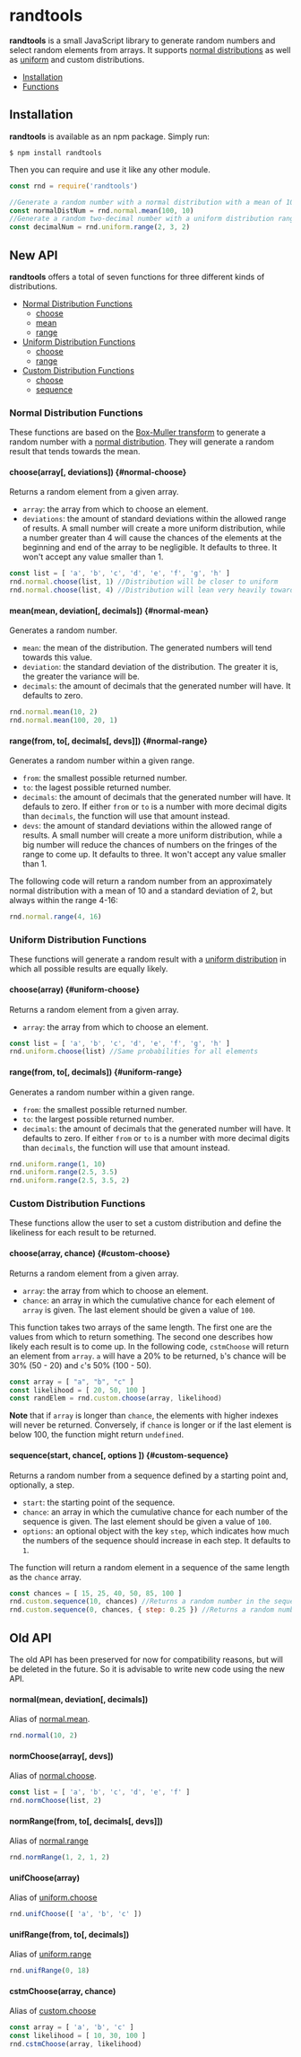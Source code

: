 # randtools

**randtools** is a small JavaScript library to generate random numbers and select random elements from arrays. It supports [normal distributions](https://en.wikipedia.org/wiki/Normal_distribution) as well as [uniform](https://en.wikipedia.org/wiki/Uniform_distribution_(continuous)) and custom distributions.

- [Installation](#installation)
- [Functions](#functions)

## Installation

**randtools** is available as an npm package. Simply run:

```
$ npm install randtools
```

Then you can require and use it like any other module.

```javascript
const rnd = require('randtools')

//Generate a random number with a normal distribution with a mean of 100 and a standard deviation of 10
const normalDistNum = rnd.normal.mean(100, 10)
//Generate a random two-decimal number with a uniform distribution ranging from 2 to 3
const decimalNum = rnd.uniform.range(2, 3, 2)
```

## New API

**randtools** offers a total of seven functions for three different kinds of distributions.

- [Normal Distribution Functions](#normal-distribution-functions)
    - [choose](#normal-choose)
    - [mean](#normal-mean)
    - [range](#normal-range)
- [Uniform Distribution Functions](#uniform-distribution-functions)
    - [choose](#uniform-choose)
    - [range](#uniform-range)
- [Custom Distribution Functions](#custom-distribution-functions)
    - [choose](#custom-choose)
    - [sequence](#custom-sequence)

### Normal Distribution Functions

These functions are based on the [Box-Muller transform](https://en.wikipedia.org/wiki/Box%E2%80%93Muller_transform) to generate a random number with a [normal distribution](https://en.wikipedia.org/wiki/Normal_distribution). They will generate a random result that tends towards the mean.

#### choose(array[, deviations]) {#normal-choose}

Returns a random element from a given array.
- `array`: the array from which to choose an element.
- `deviations`: the amount of standard deviations within the allowed range of results. A small number will create a more uniform distribution, while a number greater than 4 will cause the chances of the elements at the beginning and end of the array to be negligible. It defaults to three. It won't accept any value smaller than 1.

```javascript
const list = [ 'a', 'b', 'c', 'd', 'e', 'f', 'g', 'h' ]
rnd.normal.choose(list, 1) //Distribution will be closer to uniform
rnd.normal.choose(list, 4) //Distribution will lean very heavily toward 'e' and 'f'
```

#### mean(mean, deviation[, decimals]) {#normal-mean}

Generates a random number.
- `mean`: the mean of the distribution. The generated numbers will tend towards this value.
- `deviation`: the standard deviation of the distribution. The greater it is, the greater the variance will be.
- `decimals`: the amount of decimals that the generated number will have. It defaults to zero.

```javascript
rnd.normal.mean(10, 2)
rnd.normal.mean(100, 20, 1)
```

#### range(from, to[, decimals[, devs]]) {#normal-range}

Generates a random number within a given range.
- `from`: the smallest possible returned number.
- `to`: the lagest possible returned number.
- `decimals`: the amount of decimals that the generated number will have. It defauls to zero. If either `from` or `to` is a number with more decimal digits than `decimals`, the function will use that amount instead.
- `devs`: the amount of standard deviations within the allowed range of results. A small number will create a more uniform distribution, while a big number will reduce the chances of numbers on the fringes of the range to come up. It defaults to three. It won't accept any value smaller than 1.

The following code will return a random number from an approximately normal distribution with a mean of 10 and a standard deviation of 2, but always within the range 4-16:

```javascript
rnd.normal.range(4, 16)
```

### Uniform Distribution Functions

These functions will generate a random result with a [uniform distribution](https://en.wikipedia.org/wiki/Uniform_distribution_(continuous)) in which all possible results are equally likely.

#### choose(array) {#uniform-choose}

Returns a random element from a given array.
- `array`: the array from which to choose an element.

```javascript
const list = [ 'a', 'b', 'c', 'd', 'e', 'f', 'g', 'h' ]
rnd.uniform.choose(list) //Same probabilities for all elements
```

#### range(from, to[, decimals]) {#uniform-range}

Generates a random number within a given range.
- `from`: the smallest possible returned number.
- `to`: the largest possible returned number.
- `decimals`: the amount of decimals that the generated number will have. It defaults to zero. If either `from` or `to` is a number with more decimal digits than `decimals`, the function will use that amount instead.

```javascript
rnd.uniform.range(1, 10)
rnd.uniform.range(2.5, 3.5)
rnd.uniform.range(2.5, 3.5, 2)
```

### Custom Distribution Functions

These functions allow the user to set a custom distribution and define the likeliness for each result to be returned.

#### choose(array, chance) {#custom-choose}

Returns a random element from a given array.
- `array`: the array from which to choose an element.
- `chance`: an array in which the cumulative chance for each element of `array` is given. The last element should be given a value of `100`.

This function takes two arrays of the same length. The first one are the values from which to return something. The second one describes how likely each result is to come up. In the following code, `cstmChoose` will return an element from `array`. `a` will have a 20% to be returned, `b`'s chance will be 30% (50 - 20) and `c`'s 50% (100 - 50).

```javascript
const array = [ "a", "b", "c" ]
const likelihood = [ 20, 50, 100 ]
const randElem = rnd.custom.choose(array, likelihood)
```

**Note** that if `array` is longer than `chance`, the elements with higher indexes will never be returned. Conversely, if `chance` is longer or if the last element is below 100, the function might return `undefined`.

#### sequence(start, chance[, options ]) {#custom-sequence}

Returns a random number from a sequence defined by a starting point and, optionally, a step.
- `start`: the starting point of the sequence.
- `chance`: an array in which the cumulative chance for each number of the sequence is given. The last element should be given a value of `100`.
- `options`: an optional object with the key `step`, which indicates how much the numbers of the sequence should increase in each step. It defaults to `1`.

The function will return a random element in a sequence of the same length as the `chance` array.

```javascript
const chances = [ 15, 25, 40, 50, 85, 100 ]
rnd.custom.sequence(10, chances) //Returns a random number in the sequence [ 10, 11, 12, 13, 14, 15 ]
rnd.custom.sequence(0, chances, { step: 0.25 }) //Returns a random number in the sequence [ 0, 0.25, 0.5, 0.75, 1, 1.25 ]
```

## Old API

The old API has been preserved for now for compatibility reasons, but will be deleted in the future. So it is advisable to write new code using the new API.

#### normal(mean, deviation[, decimals])

Alias of [normal.mean](#normal-mean).

```javascript
rnd.normal(10, 2)
```

#### normChoose(array[, devs])

Alias of [normal.choose](#normal-choose).

```javascript
const list = [ 'a', 'b', 'c', 'd', 'e', 'f' ]
rnd.normChoose(list, 2)
```

#### normRange(from, to[, decimals[, devs]])

Alias of [normal.range](#normal-range)

```javascript
rnd.normRange(1, 2, 1, 2)
```

#### unifChoose(array)

Alias of [uniform.choose](#uniform-choose)

```javascript
rnd.unifChoose([ 'a', 'b', 'c' ])
```

#### unifRange(from, to[, decimals])

Alias of [uniform.range](#uniform-range)

```javascript
rnd.unifRange(0, 18)
```

#### cstmChoose(array, chance)

Alias of [custom.choose](#custom-choose)

```javascript
const array = [ 'a', 'b', 'c' ]
const likelihood = [ 10, 30, 100 ]
rnd.cstmChoose(array, likelihood)
```
